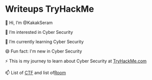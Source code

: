# Writeups TryHackMe

👋 Hi, I’m @KakakSeram

👀 I’m interested in Cyber Security

🌱 I’m currently learning Cyber Security

😄 Fun fact: I'm new in Cyber Security

⚡ This is my journey to learn about Cyber Security at [TryHackMe.com](https://tryhackme.com/)

📫 List of [CTF](./CTF/README.md) and list of[Room](./Room/README.md)

